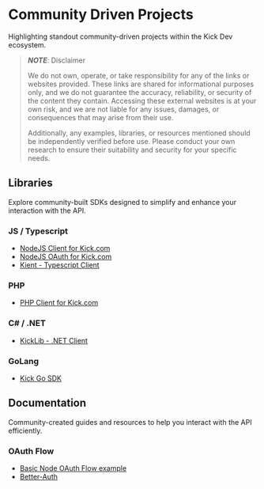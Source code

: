 # Community Driven Projects

Highlighting standout community-driven projects within the Kick Dev ecosystem.

> **_NOTE_**: Disclaimer
> 
> We do not own, operate, or take responsibility for any of the links or websites provided. These links are shared for informational purposes only, and we do not guarantee the accuracy, reliability, or security of the content they contain. Accessing these external websites is at your own risk, and we are not liable for any issues, damages, or consequences that may arise from their use.
> 
> Additionally, any examples, libraries, or resources mentioned should be independently verified before use. Please conduct your own research to ensure their suitability and security for your specific needs.

## Libraries

Explore community-built SDKs designed to simplify and enhance your interaction with the API.

### JS / Typescript

- [NodeJS Client for Kick.com](https://www.npmjs.com/package/@botk4cp3r/kick.js)
- [NodeJS OAuth for Kick.com](https://www.npmjs.com/package/kick-auth)
- [Kient - Typescript Client](https://github.com/zSoulweaver/kient)

### PHP
- [PHP Client for Kick.com](https://github.com/danielhe4rt/kick-php-sdk)

### C# / .NET

- [KickLib - .NET Client](https://github.com/Bukk94/KickLib)

### GoLang

- [Kick Go SDK](https://github.com/henrikah/kick-go-sdk)

## Documentation

Community-created guides and resources to help you interact with the API efficiently.

### OAuth Flow

- [Basic Node OAuth Flow example](https://gist.github.com/ACPixel/bd71dc716126153e04e41700e8a8820e)
- [Better-Auth](https://www.better-auth.com/docs/authentication/kick)
